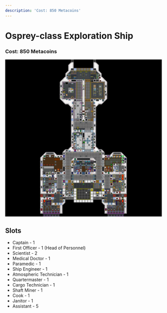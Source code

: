 ```yaml
---
description: 'Cost: 850 Metacoins'
---
```


# Osprey-class Exploration Ship

### Cost:  850 Metacoins

![](<../.gitbook/assets/image (10) (1).png>)

## Slots

* Captain - 1
* First Officer - 1 (Head of Personnel)
* Scientist - 2
* Medical Doctor - 1
* Paramedic - 1
* Ship Engineer - 1
* Atmospheric Technician - 1
* Quartermaster - 1
* Cargo Technician - 1
* Shaft Miner - 1
* Cook - 1
* Janitor - 1
* Assistant - 5
